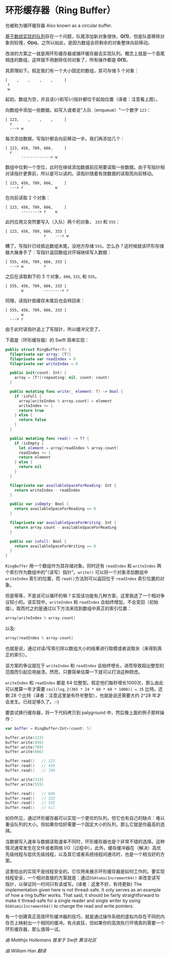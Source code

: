 # 环形缓存器（Ring Buffer）

也被称为循环缓存器
Also known as a circular buffer.

[基于数组实现的队列](../Queue/)存在一个问题，队尾添加新对象很快，**O(1)**，但是队首移除对象则较慢，**O(n)**。之所以如此，是因为数组会将剩余的对象整体向前移动。

改进的方案之一就是用环形缓存器或循环缓存器去实现队列。概念上就是一个首尾相连的数组，这样就不用删除任何对象了，所有操作都是 **O(1)**。

其原理如下。假定我们有一个大小固定的数组，其可存储 5 个对象：

 	[    ,    ,    ,    ,     ]
	 r
	 w

起初，数组为空，并且读(`r`)和写(`r`)指针都位于起始位置（译者：注意看上图）。

向数组中添加一些数据。如写入或者说"入队（enqueue）"一个数字 `123`：

	[ 123,    ,    ,    ,     ]
	  r
	  ---> w

每次添加数据，写指针都会向前移动一步。我们再添加几个：

	[ 123, 456, 789, 666,     ]
	  r    
	       -------------> w

数组中仅剩一个空位，此时在继续添加数据前应用要读取一些数据。由于写指针相对读指针更靠前，所以是可以读的。读指针随着有效数据的读取而向前移动。

	[ 123, 456, 789, 666,     ]
	  ---> r              w

在向前读取 2 个对象：

	[ 123, 456, 789, 666,     ]
	       --------> r    w

此时应用又突然要写入（入队）两个的对象， `333` 和 `555`：

	[ 123, 456, 789, 666, 333 ]
	                 r    ---> w

糟了，写指针已经抵达数组末尾，没地方存储 `555`。怎么办？这时候就该环形存储器大展身手了：写指针返回数组对开端继续写入数据：

	[ 555, 456, 789, 666, 333 ]
	  ---> w         r        

之后在读取剩下的 3 个对象，`666`, `333`, 和 `555`。

	[ 555, 456, 789, 666, 333 ]
	       w         --------> r        

同理，读指针抵缓存末尾后也会转回来：

	[ 555, 456, 789, 666, 333 ]
	       w            
	  ---> r

由于此时读指针追上了写指针，所以缓冲又空了。

下面是（环形缓存器）的 Swift 简单实现：

```swift
public struct RingBuffer<T> {
  fileprivate var array: [T?]
  fileprivate var readIndex = 0
  fileprivate var writeIndex = 0

  public init(count: Int) {
    array = [T?](repeating: nil, count: count)
  }

  public mutating func write(_ element: T) -> Bool {
    if !isFull {
      array[writeIndex % array.count] = element
      writeIndex += 1
      return true
    } else {
      return false
    }
  }

  public mutating func read() -> T? {
    if !isEmpty {
      let element = array[readIndex % array.count]
      readIndex += 1
      return element
    } else {
      return nil
    }
  }

  fileprivate var availableSpaceForReading: Int {
    return writeIndex - readIndex
  }

  public var isEmpty: Bool {
    return availableSpaceForReading == 0
  }

  fileprivate var availableSpaceForWriting: Int {
    return array.count - availableSpaceForReading
  }

  public var isFull: Bool {
    return availableSpaceForWriting == 0
  }
}
```

 `RingBuffer` 用一个数组作为其存储对象。同时还有 `readIndex` 和 `writeIndex` 两个索引作为数组中的“（读写）指针”。`write()` 可以将一个对象添加数组中 `writeIndex` 索引的位置，而 `read()`方法则可以返回位于 `readIndex` 索引位置的对象。

但是等等，不是说可以循环的嘛？实现该功能有几种方案，这里我选了一个相对争议较小的。该实现中，`writeIndex` 和 `readIndex` 会始终增加，不会变回（初始值）。取而代之的是通过以下方法来找到数组中真正的索引位置：

```swift
array[writeIndex % array.count]
```

以及:

```swift
array[readIndex % array.count]
```

也就是说，通过对读/写索引除以数组大小的结果进行取模或者说取余（来得到真正的索引）。

该方案的争议就在于 `writeIndex` 和 `readIndex` 会始终增长，进而导致超出整型的范围而引起应用崩溃。然而，只要简单估算一下就可以打消这种顾虑。

`writeIndex` 和 `readIndex` 都是 64 位整型。假定他们每秒增长1000次，那么由此可以推算一年才需要 `ceil(log_2(365 * 24 * 60 * 60 * 1000)) = 35` 比特。还剩 28 个比特（译者：注意这里是有符号整型），也就是说还需要大约 2^28 年才会发生。已经足够久了。:-)

要尝试换行缓存器，将一下代码拷贝到 palyground 中，然后像上面的例子那样操作：

```swift
var buffer = RingBuffer<Int>(count: 5)

buffer.write(123)
buffer.write(456)
buffer.write(789)
buffer.write(666)

buffer.read()   // 123
buffer.read()   // 456
buffer.read()   // 789

buffer.write(333)
buffer.write(555)

buffer.read()   // 666
buffer.read()   // 333
buffer.read()   // 555
buffer.read()   // nil
```

如你所见，通过环形缓存器可以实现一个更优的队列，但它也有自己的缺点：难以重设队列的大小。但如果你恰好需要一个固定大小的队列，那么它就是你最高的选择。

当数据写入速率与数据读取速率不同时，环形缓存器也是个非常不错的选择。这种情况通常发生在文件或者网络 I/O（过程中）。此外，缓存缓冲器在（解决）高优先级线程与低优先级线程，以及其它或者系统线程间通讯时，也是一个相当好的方案。

这里给出的实现不是线程安全的。它仅用来展示环形缓存器是如何工作的。要实现线程安全，一个相对直接的方案就是：通过`OSAtomicIncrement64()` 来改变读写指针，以保证同一时间只有读或写。(译者：这里不好，有待更新)
The implementation given here is not thread-safe. It only serves as an example of how a ring buffer works. That said, it should be fairly straightforward to make it thread-safe for a single reader and single writer by using `OSAtomicIncrement64()` to change the read and write pointers.

有一个创建真正高效环形缓冲器的技巧，就是通过操作系统的虚拟内存在不同的内存页上映射出一个相同的缓冲。有点疯狂，但如果你的高效执行环境真的需要一个环形缓存器，那么值得一试。

*由 Matthijs Hollemans 首发于 Swift 算法社区*

*由 William Han 翻译*